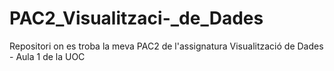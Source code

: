 # PAC2_Visualitzaci-_de_Dades
Repositori on es troba la meva PAC2 de l'assignatura Visualització de Dades - Aula 1 de la UOC
